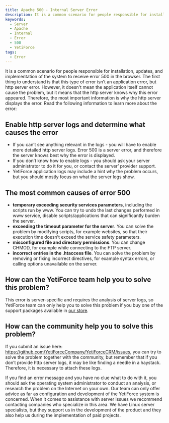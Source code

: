 ```yaml
---
title: Apache 500 - Internal Server Error
description: It is a common scenario for people responsible for installation, updates, and implementation of the system to receive error 500 in the browser.
keywords:
  - Server
  - Apache
  - Internal
  - Error
  - 500
  - YetiForce
tags:
  - Error
---
```


It is a common scenario for people responsible for installation, updates, and implementation of the system to receive error 500 in the browser. The first thing to understand is that this type of error isn’t an application error, but http server error. However, it doesn't mean the application itself cannot cause the problem, but it means that the http server knows why this error appeared. Therefore, the most important information is why the http server displays the error. Read the following information to learn more about the error:

## Enable http server logs and determine what causes the error

- If you can’t see anything relevant in the logs - you will have to enable more detailed http server logs. Error 500 is a server error, and therefore the server knows best why the error is displayed.
- If you don’t know how to enable logs - you should ask your server administrator to do it for you, or contact the server’ provider support.
- YetiForce application logs may include a hint why the problem occurs, but you should mostly focus on what the server logs show.

## The most common causes of error 500

- **temporary exceeding security services parameters**, including the scripts run by www. You can try to undo the last changes performed in www service, disable scripts/applications that can significantly burden the server.
- **exceeding the timeout parameter for the server**. You can solve the problem by modifying scripts, for example websites, so that their execution time doesn’t exceed the service safety parameters.
- **misconfigured file and directory permissions**. You can change CHMOD, for example while connecting to the FTP server.
- **incorrect entries in the .htaccess file**. You can solve the problem by removing or fixing incorrect directives, for example syntax errors, or calling options unavailable on the server.

## How can the YetiForce team help you to solve this problem?

This error is server-specific and requires the analysis of server logs, so YetiForce team can only help you to solve this problem if you buy one of the support packages available in [our store](https://yetiforce.com/en/marketplace/support.html).

## How can the community help you to solve this problem?

If you submit an issue here: https://github.com/YetiForceCompany/YetiForceCRM/issues, you can try to solve the problem together with the community, but remember that if you don’t provide http server logs, it may be like finding a needle in a haystack. Therefore, it is necessary to attach these logs.

If you find an error message and you have no clue what to do with it, you should ask the operating system administrator to conduct an analysis, or research the problem on the Internet on your own. Our team can only offer advice as far as configuration and development of the YetiForce system is concerned. When it comes to assistance with server issues we recommend contacting companies who specialize in this area. We have Linux server specialists, but they support us in the development of the product and they also help us during the implementation of paid projects.
